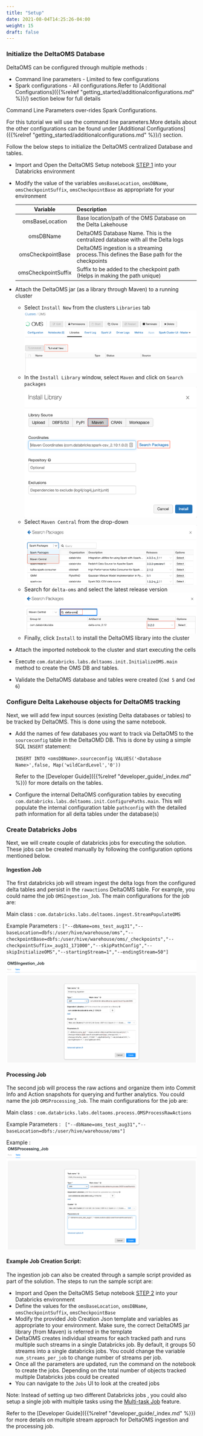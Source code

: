 ```yaml
---
title: "Setup"
date: 2021-08-04T14:25:26-04:00
weight: 15
draft: false
---
```


### Initialize the DeltaOMS Database

DeltaOMS can be configured through multiple methods :
- Command line parameters - Limited to few configurations
- Spark configurations - All configurations.Refer to [Additional Configurations]({{%relref "getting_started/additionalconfigurations.md" %}}/) section below for full details

Command Line Parameters over-rides Spark Configurations.

For this tutorial we will use the command line parameters.More details about the other configurations can be found 
under [Additional Configurations]({{%relref "getting_started/additionalconfigurations.md" %}}/) section.

Follow the below steps to initialize the DeltaOMS centralized Database and tables.

- Import and Open the DeltaOMS Setup notebook [STEP 1](/assets/OMS_Setup_STEP1.scala) into 
  your Databricks environment
- Modify the value of the variables `omsBaseLocation`, `omsDBName`, 
`omsCheckpointSuffix`, `omsCheckpointBase` as appropriate for your environment

  | Variable | Description |
  | :-----------: | :----------- |
  | omsBaseLocation | Base location/path of the OMS Database on the Delta Lakehouse |
  | omsDBName | DeltaOMS Database Name. This is the centralized database with all the Delta logs |
  | omsCheckpointBase | DeltaOMS ingestion is a streaming process.This defines the Base path for the checkpoints |
  | omsCheckpointSuffix | Suffix to be added to the checkpoint path (Helps in making the path unique) |

- Attach the DeltaOMS jar (as a library through Maven) to a running cluster
  - Select `Install New` from the clusters `Libraries` tab
  ![Install New](/images/Library_Install_New.png)
  - In the `Install Library` window, select `Maven` and click on `Search packages`
  ![Maven](/images/Library_Install_Maven.png)
  - Select `Maven Central` from the drop-down
  ![Maven](/images/Library_Install_Maven_Central.png)
  - Search for `delta-oms` and select the latest release version
  ![Maven](/images/Library_Install_Maven_DeltaOMS.png)
  - Finally, click `Install` to install the DeltaOMS library into the cluster
- Attach the imported notebook to the cluster and start executing the cells
- Execute `com.databricks.labs.deltaoms.init.InitializeOMS.main` method to create the OMS DB and tables.
- Validate the DeltaOMS database and tables were created (`Cmd 5` and `Cmd 6`)

### Configure Delta Lakehouse objects for DeltaOMS tracking

Next, we will add few input sources (existing Delta databases or tables) to be tracked by DeltaOMS.
This is done using the same notebook.

- Add the names of few databases you want to track via DeltaOMS to the `sourceconfig` table in the DeltaOMD DB. 
  This is done by using a simple SQL `INSERT` statement: 
  
  `INSERT INTO <omsDBName>.sourceconfig VALUES('<Database Name>',false, Map('wildCardLevel','0'))`
   
   Refer to the [Developer Guide]({{%relref "developer_guide/_index.md" %}}) for more details on the tables.
   
- Configure the internal DeltaOMS configuration tables by executing 
  `com.databricks.labs.deltaoms.init.ConfigurePaths.main`. 
  This will populate the internal configuration table `pathconfig` with the detailed path 
  information for all delta tables under the database(s)
  
### Create Databricks Jobs
Next, we will create couple of databricks jobs for executing the solution. These jobs can be created manually by following the configuration options mentioned below.

#### Ingestion Job

The first databricks job will stream ingest the delta logs from the configured delta tables and persist in the `rawactions` DeltaOMS table. 
For example, you could name the job `OMSIngestion_Job`. The main configurations for the job are:

Main class : `com.databricks.labs.deltaoms.ingest.StreamPopulateOMS` 

Example Parameters : `
["--dbName=oms_test_aug31","--baseLocation=dbfs:/user/hive/warehouse/oms","--checkpointBase=dbfs:/user/hive/warehouse/oms/_checkpoints","--checkpointSuffix=_aug31_171000","--skipPathConfig","--skipInitializeOMS","--startingStream=1","--endingStream=50"]
`

![Delta OMS Streaming Ingestion Job](/images/DeltaOMS_Ingestion_Job_Full.png)

#### Processing Job

The second job will process the raw actions and organize them into Commit Info and Action snapshots for querying and further analytics.
You could name the job `OMSProcessing_Job`. The main configurations for the job are: 

Main class : `com.databricks.labs.deltaoms.process.OMSProcessRawActions` 

Example Parameters : `
["--dbName=oms_test_aug31","--baseLocation=dbfs:/user/hive/warehouse/oms"]`

Example : 
![Delta OMS Processing Job](/images/DeltaOMS_Processing_Job_Full.png)

#### Example Job Creation Script:

The ingestion job can also be created through a sample script provided as part of the solution. The steps to run the sample script are:
- Import and Open the DeltaOMS Setup notebook [STEP 2](/assets/OMS_Setup_STEP2.py) into 
  your Databricks environment
- Define the values for the `omsBaseLocation`, `omsDBName`, `omsCheckpointSuffix`, `omsCheckpointBase` 
- Modify the provided Job Creation Json template and variables as appropriate to your environment. 
  Make sure, the correct DeltaOMS jar library (from Maven) is referred in the template
- DeltaOMS creates individual streams for each tracked path and runs multiple such streams in a
  single Databricks job. By default, it groups 50 streams into a single databricks jobs. 
  You could change the variable `num_streams_per_job` to change number of streams per job.
- Once all the parameters are updated, run the command on the notebook to create the jobs. 
  Depending on the total number of objects tracked multiple Databricks jobs could be created
- You can navigate to the `Jobs` UI to look at the created jobs


Note: Instead of setting up two different Databricks jobs , you could also setup a single job 
with multiple tasks using the [Multi-task Job](https://docs.databricks.com/data-engineering/jobs/index.html) feature.

Refer to the [Developer Guide]({{%relref "developer_guide/_index.md" %}}) for more details on multiple stream approach 
for DeltaOMS ingestion and the processing job.
